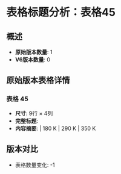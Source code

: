 # 表格标题分析：表格45

## 概述
- **原始版本数量**: 1
- **V6版本数量**: 0

## 原始版本表格详情

### 表格 45
- **尺寸**: 9行 × 4列
- **完整标题**: 
- **内容摘要**:  | 180 K | 290 K | 350 K

## 版本对比

- 表格数量变化: -1